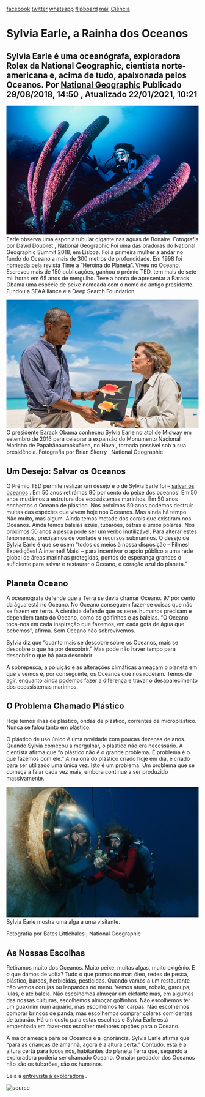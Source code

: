 [facebook](https://www.facebook.com/sharer/sharer.php?u=https%3A%2F%2Fwww.natgeo.pt%2Fciencia%2F2018%2F08%2Fsylvia-earle-rainha-dos-oceanos) [twitter](https://twitter.com/share?url=https%3A%2F%2Fwww.natgeo.pt%2Fciencia%2F2018%2F08%2Fsylvia-earle-rainha-dos-oceanos&via=natgeo&text=Sylvia%20Earle%2C%20a%20Rainha%20dos%20Oceanos) [whatsapp](https://web.whatsapp.com/send?text=https%3A%2F%2Fwww.natgeo.pt%2Fciencia%2F2018%2F08%2Fsylvia-earle-rainha-dos-oceanos) [flipboard](https://share.flipboard.com/bookmarklet/popout?v=2&title=Sylvia%20Earle%2C%20a%20Rainha%20dos%20Oceanos&url=https%3A%2F%2Fwww.natgeo.pt%2Fciencia%2F2018%2F08%2Fsylvia-earle-rainha-dos-oceanos) [mail](mailto:?subject=NatGeo&body=https%3A%2F%2Fwww.natgeo.pt%2Fciencia%2F2018%2F08%2Fsylvia-earle-rainha-dos-oceanos%20-%20Sylvia%20Earle%2C%20a%20Rainha%20dos%20Oceanos) [Ciência](https://www.natgeo.pt/ciencia) 
# Sylvia Earle, a Rainha dos Oceanos 
## Sylvia Earle é uma oceanógrafa, exploradora Rolex da National Geographic, cientista norte-americana e, acima de tudo, apaixonada pelos Oceanos. Por [National Geographic](https://www.natgeo.pt/autor/national-geographic) Publicado 29/08/2018, 14:50 , Atualizado 22/01/2021, 10:21 
![Earle observa uma esponja tubular gigante.](img/files_styles_image_00_public_sylvia_earle_jess_cramp_tube_sponge.jpg)
Earle observa uma esponja tubular gigante nas águas de Bonaire. Fotografia por David Doubilet , National Geographic Foi uma das oradoras do National Geographic Summit 2018, em Lisboa. Foi a primeira mulher a andar no fundo do Oceano a mais de 300 metros de profundidade. Em 1998 foi nomeada pela revista Time a “Heroína do Planeta”. Viveu no Oceano. Escreveu mais de 150 publicações, ganhou o prémio TED, tem mais de sete mil horas em 65 anos de mergulho. Teve a honra de apresentar a Barack Obama uma espécie de peixe nomeada com o nome do antigo presidente. Fundou a SEAAlliance e a Deep Search Foundation. 

![O presidente Barack Obama conheceu Sylvia Earle no atol de Midway.](img/files_styles_image_00_public_sylvia_earle_jess_cramp_obama.jpg)
O presidente Barack Obama conheceu Sylvia Earle no atol de Midway em setembro de 2016 para celebrar a expansão do Monumento Nacional Marinho de Papahānaumokuākea, no Havai, tornada possível sob a sua presidência.
Fotografia por Brian Skerry , National Geographic 
## **Um Desejo: Salvar os Oceanos** 
O Prémio TED permite realizar um desejo e o de Sylvia Earle foi – [salvar os oceanos](https://www.youtube.com/watch?v=43DuLcBFxoY) . Em 50 anos retirámos 90 por cento do peixe dos oceanos. Em 50 anos mudámos a estrutura dos ecossistemas marinhos. Em 50 anos enchemos o Oceano de plástico. Nos próximos 50 anos podemos destruir muitas das espécies que vivem hoje nos Oceanos. Mas ainda há tempo. Não muito, mas algum. Ainda temos metade dos corais que existiram nos Oceanos. Ainda temos baleias azuis, tubarões, ostras e ursos polares. Nos próximos 50 anos a pesca pode ser um verbo inutilizável. Para alterar estes fenómenos, precisamos de vontade e recursos submarinos. O desejo de Sylvia Earle é que se usem “todos os meios à nossa disposição – Filmes! Expedições! A internet! Mais! – para incentivar o apoio público a uma rede global de áreas marinhas protegidas, pontos de esperança grandes o suficiente para salvar e restaurar o Oceano, o coração azul do planeta.” 

## **Planeta Oceano** 
A oceanógrafa defende que a Terra se devia chamar Oceano. 97 por cento da água está no Oceano. No Oceano conseguem fazer-se coisas que não se fazem em terra. A cientista defende que os seres humanos precisam e dependem tanto do Oceano, como os golfinhos e as baleias. “O Oceano toca-nos em cada inspiração que fazemos, em cada gota de água que bebemos”, afirma. Sem Oceano não sobrevivemos. 

Sylvia diz que “quanto mais se descobre sobre os Oceanos, mais se descobre o que há por descobrir.” Mas pode não haver tempo para descobrir o que há para descobrir. 

A sobrepesca, a poluição e as alterações climáticas ameaçam o planeta em que vivemos e, por conseguinte, os Oceanos que nos rodeiam. Temos de agir, enquanto ainda podemos fazer a diferença e travar o desaparecimento dos ecossistemas marinhos. 

## **O Problema Chamado Plástico** 
Hoje temos ilhas de plástico, ondas de plástico, correntes de microplástico. Nunca se falou tanto em plástico. 

O plástico de uso único é uma novidade com poucas dezenas de anos. Quando Sylvia começou a mergulhar, o plástico não era necessário. A cientista afirma que “o plástico não é o grande problema. É problema é o que fazemos com ele.” A maioria do plástico criado hoje em dia, é criado para ser utilizado uma única vez. Isto é um problema. Um problema que se começa a falar cada vez mais, embora continue a ser produzido massivamente. 

![Earle mostra uma alga a uma visitante.](img/files_styles_image_00_public_sylvia_earle_jess_cramp_algae.jpg)
Sylvia Earle mostra uma alga a uma visitante. 

Fotografia por Bates Littlehales , National Geographic 
## **As Nossas Escolhas** 
Retiramos muito dos Oceanos. Muito peixe, muitas algas, muito oxigénio. E o que damos de volta? Tudo o que pomos no mar: óleo, redes de pesca, plástico, barcos, herbicidas, pesticidas. Quando vamos a um restaurante não vemos corujas ou leopardos no menu. Vemos atum, robalo, garoupa, lulas, e até baleia. Não escolhemos almoçar um elefante mas, em algumas das nossas culturas, escolhemos almoçar golfinhos. Não escolhemos ter um guaxinim num aquário, mas escolhemos ter carpas. Não escolhemos comprar brincos de panda, mas escolhemos comprar colares com dentes de tubarão. Há um custo para estas escolhas e Sylvia Earle está empenhada em fazer-nos escolher melhores opções para o Oceano. 

A maior ameaça para os Oceanos é a ignorância. Sylvia Earle afirma que “para as crianças de amanhã, agora é a altura certa.” Contudo, esta é a altura certa para todos nós, habitantes do planeta Terra que, segundo a exploradora poderia ser chamado Oceano. O maior predador dos Oceanos não são os tubarões, são os humanos. 

Leia a [entrevista à exploradora](https://www.natgeo.pt/national-geographic-summit/2018/04/entrevista-sylvia-earle-convidada-do-national-geographic-summit) . 



![source](https://www.natgeo.pt/ciencia/2018/08/sylvia-earle-rainha-dos-oceanos)